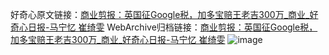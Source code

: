 好奇心原文链接：[商业剪报：英国征Google税，加多宝赔王老吉300万_商业_好奇心日报-马宁忆 崔绮雯](https://www.qdaily.com/articles/4100.html)
WebArchive归档链接：[商业剪报：英国征Google税，加多宝赔王老吉300万_商业_好奇心日报-马宁忆 崔绮雯](http://web.archive.org/web/20190623153540/https://www.qdaily.com/articles/4100.html)
![image](http://ww3.sinaimg.cn/large/007d5XDpgy1g3vdwxjwe3j30u03v84qp)